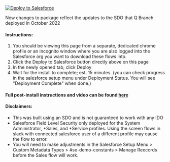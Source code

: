 <a href="https://githubsfdeploy.herokuapp.com?owner=kluptowski&repo=Sales-and-Service-Slack-Flows&ref=master">
  <img alt="Deploy to Salesforce"
       src="https://raw.githubusercontent.com/afawcett/githubsfdeploy/master/deploy.png">
</a>

<p>New changes to package reflect the updates to the SDO that Q Branch deployed in October 2022</p>

<p><h4>Instructions:</h4></p>

<ol>
  <li>You should be viewing this page from a separate, dedicated chrome profile or an incognito window where you are also logged into the Salesforce org you want to download these flows into.</li>
  <li>Click the Deploy to Salesforce button directly above on this page</li>
  <li>In the newly opened tab, click Deploy</li>
  <li>Wait for the install to complete; est. 15 minutes. (you can check progress in the salesforce setup menu under Deployment Status. You will see "Deployment Complete" when done.) 
</ol>

<p><h4>Full post-install instructions and video can be found <a href="https://salesforce.quip.com/5SlmA9uOJPmO" target="_blank">here</a></h4></p>

<p><h4>Disclaimers:</h4></p>

<ul>
  <li>This was built using an SDO and is not guaranteed to work with any IDO</li>
  <li>Salesforce Field Level Security only deployed for the System Administrator, *Sales, and *Service profiles. Using the screen flows in slack with connected salesforce user of a different profile may cause the flow to error.</li>
  <li>You will need to make adjustments in the Salesforce Setup Menu > Custom Metadata Types > #se-demo-constants > Manage Reecords before the Sales flow will work.</li>
</ul>

